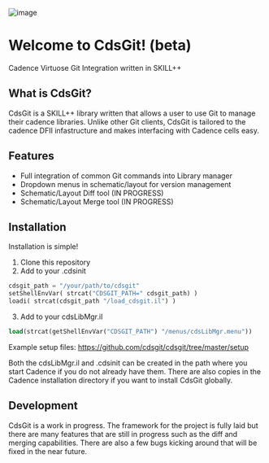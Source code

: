 ![image](https://github.com/cookacounty/cdsgit/blob/master/images/cdsgit-log.png?raw=true)
# Welcome to CdsGit! (beta)
Cadence Virtuose Git Integration written in SKILL++

## What is CdsGit?
CdsGit is a SKILL++ library written that allows a user to use
Git to manage their cadence libraries. Unlike other Git clients,
CdsGit is tailored to the cadence DFII infastructure and makes
interfacing with Cadence cells easy.

## Features
* Full integration of common Git commands into Library manager
* Dropdown menus in schematic/layout for version management
* Schematic/Layout Diff tool (IN PROGRESS)
* Schematic/Layout Merge tool (IN PROGRESS)

## Installation
Installation is simple! 

1) Clone this repository 
2) Add to your .cdsinit
``` lisp
cdsgit_path = "/your/path/to/cdsgit"
setShellEnvVar( strcat("CDSGIT_PATH=" cdsgit_path) )
loadi( strcat(cdsgit_path "/load_cdsgit.il") )
```
3) Add to your cdsLibMgr.il
``` lisp
load(strcat(getShellEnvVar("CDSGIT_PATH") "/menus/cdsLibMgr.menu"))
```

Example setup files: https://github.com/cdsgit/cdsgit/tree/master/setup

Both the cdsLibMgr.il and .cdsinit can be created in the path where you start Cadence if you do not already have them. There are also copies in the Cadence installation directory if you want to install CdsGit globally.


## Development
CdsGit is a work in progress. The framework for the project is fully laid
but there are many features that are still in progress such as the diff
and merging capabilities. There are also a few bugs kicking around
that will be fixed in the near future.
